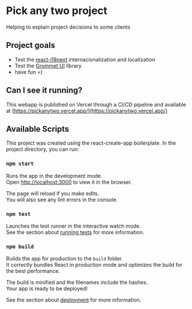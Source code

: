 # Pick any two project

Helping to explain project decisions to some clients

## Project goals
* Test the [react-i18next](https://react.i18next.com/) internacionalization and localization
* Test the [Grommet UI](https://v2.grommet.io/) library
* have fun =)

## Can I see it running?
This webapp is published on Vercel through a CI/CD pipeline and available at [https://pickanytwo.vercel.app/](https://pickanytwo.vercel.app/)


## Available Scripts
This project was created using the react-create-app boilerplate.
In the project directory, you can run:

### `npm start`

Runs the app in the development mode.\
Open [http://localhost:3000](http://localhost:3000) to view it in the browser.

The page will reload if you make edits.\
You will also see any lint errors in the console.

### `npm test`

Launches the test runner in the interactive watch mode.\
See the section about [running tests](https://facebook.github.io/create-react-app/docs/running-tests) for more information.

### `npm build`

Builds the app for production to the `build` folder.\
It correctly bundles React in production mode and optimizes the build for the best performance.

The build is minified and the filenames include the hashes.\
Your app is ready to be deployed!

See the section about [deployment](https://facebook.github.io/create-react-app/docs/deployment) for more information.

